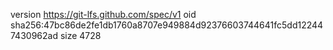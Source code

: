 version https://git-lfs.github.com/spec/v1
oid sha256:47bc86de2fe1db1760a8707e949884d92376603744641fc5dd122447430962ad
size 4728
